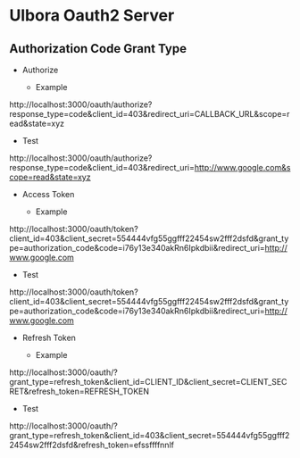Ulbora Oauth2 Server 
==============

## Authorization Code Grant Type

 * Authorize

   * Example

http://localhost:3000/oauth/authorize?response_type=code&client_id=403&redirect_uri=CALLBACK_URL&scope=read&state=xyz
    
   * Test

http://localhost:3000/oauth/authorize?response_type=code&client_id=403&redirect_uri=http://www.google.com&scope=read&state=xyz

 * Access Token 

   * Example

http://localhost:3000/oauth/token?client_id=403&client_secret=554444vfg55ggfff22454sw2fff2dsfd&grant_type=authorization_code&code=i76y13e340akRn6Ipkdbii&redirect_uri=http://www.google.com
   
   * Test

http://localhost:3000/oauth/token?client_id=403&client_secret=554444vfg55ggfff22454sw2fff2dsfd&grant_type=authorization_code&code=i76y13e340akRn6Ipkdbii&redirect_uri=http://www.google.com

 * Refresh Token

   * Example

http://localhost:3000/oauth/?grant_type=refresh_token&client_id=CLIENT_ID&client_secret=CLIENT_SECRET&refresh_token=REFRESH_TOKEN
    
   * Test

http://localhost:3000/oauth/?grant_type=refresh_token&client_id=403&client_secret=554444vfg55ggfff22454sw2fff2dsfd&refresh_token=efssffffnnlf
